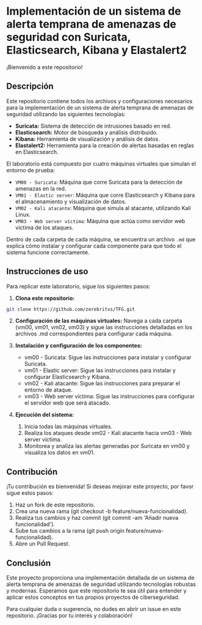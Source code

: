 # Implementación de un sistema de alerta temprana de amenazas de seguridad con Suricata, Elasticsearch, Kibana y Elastalert2

¡Bienvenido a este repositorio!

## Descripción

Este repositorio contiene todos los archivos y configuraciones necesarios para la implementación de un sistema de alerta temprana de amenazas de seguridad utilizando las siguientes tecnologías:
- **Suricata:** Sistema de detección de intrusiones basado en red.
- **Elasticsearch:** Motor de búsqueda y análisis distribuido.
- **Kibana:** Herramienta de visualización y análisis de datos.
- **Elastalert2:** Herramienta para la creación de alertas basadas en reglas en Elasticsearch.

El laboratorio está compuesto por cuatro máquinas virtuales que simulan el entorno de prueba:
- `VM00 - Suricata`: Máquina que corre Suricata para la detección de amenazas en la red.
- `VM01 - Elastic server`: Máquina que corre Elasticsearch y Kibana para el almacenamiento y visualización de datos.
- `VM02 - Kali atacante`: Máquina que simula al atacante, utilizando Kali Linux.
- `VM03 - Web server víctima`: Máquina que actúa como servidor web víctima de los ataques.

Dentro de cada carpeta de cada máquina, se encuentra un archivo `.md` que explica cómo instalar y configurar cada componente para que todo el sistema funcione correctamente.

## Instrucciones de uso
Para replicar este laboratorio, sigue los siguientes pasos:

1. **Clona este repositorio:**
```bash
git clone https://github.com/zerebritvs/TFG.git
```

2. **Configuración de las máquinas virtuales:**
Navega a cada carpeta (vm00, vm01, vm02, vm03) y sigue las instrucciones detalladas en los archivos .md correspondientes para configurar cada máquina.

3. **Instalación y configuración de los componentes:**
    - vm00 - Suricata: Sigue las instrucciones para instalar y configurar Suricata.
    - vm01 - Elastic server: Sigue las instrucciones para instalar y configurar Elasticsearch y Kibana.
    - vm02 - Kali atacante: Sigue las instrucciones para preparar el entorno de ataque.
    - vm03 - Web server víctima: Sigue las instrucciones para configurar el servidor web que será atacado.

4. **Ejecución del sistema:**
    1. Inicia todas las máquinas virtuales.
    2. Realiza los ataques desde vm02 - Kali atacante hacia vm03 - Web server víctima.
    3. Monitorea y analiza las alertas generadas por Suricata en vm00 y visualiza los datos en vm01.

## Contribución
¡Tu contribución es bienvenida! Si deseas mejorar este proyecto, por favor sigue estos pasos:

1. Haz un fork de este repositorio.
2. Crea una nueva rama (git checkout -b feature/nueva-funcionalidad).
3. Realiza tus cambios y haz commit (git commit -am 'Añadir nueva funcionalidad').
4. Sube tus cambios a la rama (git push origin feature/nueva-funcionalidad).
5. Abre un Pull Request.

## Conclusión
Este proyecto proporciona una implementación detallada de un sistema de alerta temprana de amenazas de seguridad utilizando tecnologías robustas y modernas. Esperamos que este repositorio te sea útil para entender y aplicar estos conceptos en tus propios proyectos de ciberseguridad.

Para cualquier duda o sugerencia, no dudes en abrir un issue en este repositorio. ¡Gracias por tu interés y colaboración!